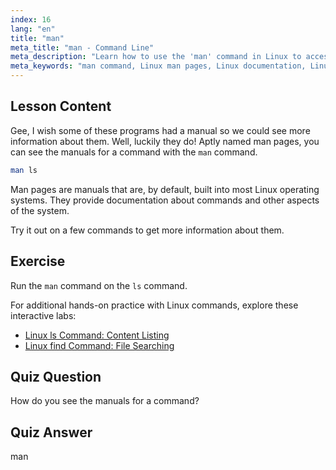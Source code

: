 ```yaml
---
index: 16
lang: "en"
title: "man"
meta_title: "man - Command Line"
meta_description: "Learn how to use the 'man' command in Linux to access command manuals. Discover essential Linux documentation for beginners and improve your command-line skills."
meta_keywords: "man command, Linux man pages, Linux documentation, Linux tutorial, command line guide, beginner Linux"
---
```


## Lesson Content

Gee, I wish some of these programs had a manual so we could see more information about them. Well, luckily they do! Aptly named man pages, you can see the manuals for a command with the `man` command.

```bash
man ls
```

Man pages are manuals that are, by default, built into most Linux operating systems. They provide documentation about commands and other aspects of the system.

Try it out on a few commands to get more information about them.

## Exercise

Run the `man` command on the `ls` command.

For additional hands-on practice with Linux commands, explore these interactive labs:

- [Linux ls Command: Content Listing](https://labex.io/labs/linux-linux-ls-command-content-listing-219205)
- [Linux find Command: File Searching](https://labex.io/labs/linux-linux-find-command-file-searching-219191)

## Quiz Question

How do you see the manuals for a command?

## Quiz Answer

man
